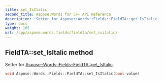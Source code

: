 ```yaml
---
title: set_IsItalic
second_title: Aspose.Words for C++ API Reference
description: 'Setter for Aspose::Words::Fields::FieldTA::get_IsItalic.'
type: docs
weight: 105
url: /cpp/aspose.words.fields/fieldta/set_isitalic/
---
```

## FieldTA::set_IsItalic method


Setter for [Aspose::Words::Fields::FieldTA::get_IsItalic](../get_isitalic/).

```cpp
void Aspose::Words::Fields::FieldTA::set_IsItalic(bool value)
```

